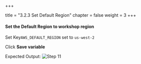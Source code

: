 +++

title = "3.2.3 Set Default Region"
chapter = false
weight = 3
+++

#### Set the Default Region to workshop region

Set  Key`AWS_DEFAULT_REGION`  set to `us-west-2`

Click __Save variable__

Expected Output:
![Step 11](/images/lab3/tf_env_vars_complete.png)

